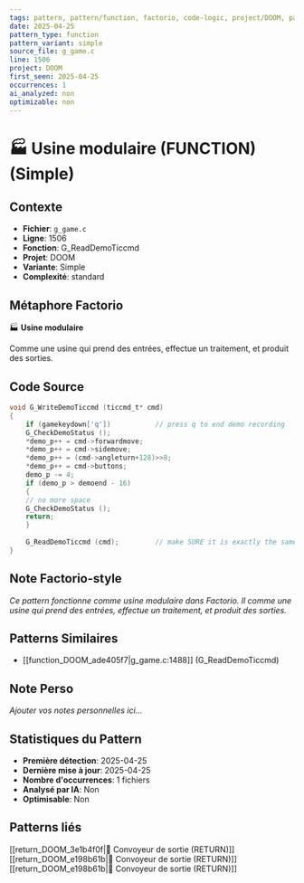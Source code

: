 ```yaml
---
tags: pattern, pattern/function, factorio, code-logic, project/DOOM, pattern/variant/simple
date: 2025-04-25
pattern_type: function
pattern_variant: simple
source_file: g_game.c
line: 1506
project: DOOM
first_seen: 2025-04-25
occurrences: 1
ai_analyzed: non
optimizable: non
---
```


# 🏭 Usine modulaire (FUNCTION) (Simple)

## Contexte
- **Fichier**: `g_game.c`
- **Ligne**: 1506
- **Fonction**: G_ReadDemoTiccmd
- **Projet**: DOOM
- **Variante**: Simple
- **Complexité**: standard

## Métaphore Factorio
🏭 **Usine modulaire**

Comme une usine qui prend des entrées, effectue un traitement, et produit des sorties.

## Code Source
```c
void G_WriteDemoTiccmd (ticcmd_t* cmd) 
{ 
    if (gamekeydown['q'])           // press q to end demo recording 
	G_CheckDemoStatus (); 
    *demo_p++ = cmd->forwardmove; 
    *demo_p++ = cmd->sidemove; 
    *demo_p++ = (cmd->angleturn+128)>>8; 
    *demo_p++ = cmd->buttons; 
    demo_p -= 4; 
    if (demo_p > demoend - 16)
    {
	// no more space 
	G_CheckDemoStatus (); 
	return; 
    } 
	
    G_ReadDemoTiccmd (cmd);         // make SURE it is exactly the same 
}
```

## Note Factorio-style
*Ce pattern fonctionne comme usine modulaire dans Factorio. Il comme une usine qui prend des entrées, effectue un traitement, et produit des sorties.*

## Patterns Similaires
- [[function_DOOM_ade405f7|g_game.c:1488]] (G_ReadDemoTiccmd)

## Note Perso
*Ajouter vos notes personnelles ici...*

## Statistiques du Pattern
- **Première détection**: 2025-04-25
- **Dernière mise à jour**: 2025-04-25
- **Nombre d'occurrences**: 1 fichiers
- **Analysé par IA**: Non
- **Optimisable**: Non

## Patterns liés
[[return_DOOM_3e1b4f0f|🚚 Convoyeur de sortie (RETURN)]]
[[return_DOOM_e198b61b|🚚 Convoyeur de sortie (RETURN)]]
[[return_DOOM_e198b61b|🚚 Convoyeur de sortie (RETURN)]]
